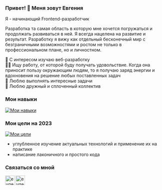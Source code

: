 
### Привет! 👋 Меня зовут Евгения
Я - начинающий Frontend-разработчик<br/>

Разработка та самая область в которую мне хочется погружаться и продолжать развиваться в ней. Я всегда нацелена на развитие и результат. Разработку я вижу как отдельный бесконечный мир с безграничными возможностями и ростом не только в профессиональном плане, но и личностном.


👀 С интересом изучаю веб-разработку <br/>
👩‍💻 Ищу работу, от которой буду получать удовольствие. Когда она приносит пользу окружающим людям, то я получаю заряд энергии и вдохновения на решение любых поставленных задач <br/>
💪 Люблю выполнять интересные задачи <br/>
🤝 Люблю дружный и сплоченный коллектив <br/>

### Мои навыки

[![ Мои навыки ](https://skillicons.dev/icons?i=html,css,sass,github,gulp,vscode,figma,webflow,wordpress)](https://skillicons.dev)

### Мои цели на 2023

[![ Мои цели ](https://skillicons.dev/icons?i=js,react,vue)](https://skillicons.dev) <br/>

<ul>
<li>углубленное изучение актуальных технологий и применение их на практике</li>
<li>написание лаконичного и простого кода</li>
</ul>


### Связаться со мной

<a href="https://t.me/evgeniamarkova">
<img align="left" alt="evgeniamarkova | Telegram" width="30px" src="https://user-images.githubusercontent.com/64644058/216558583-34d4362b-b1fb-4b7c-9e12-808268458d9a.png"/>
</a>
<a href="mailto:evgenia.markova.js@gmail.com">
<img align="left" alt="evgeniamarkova | GMail" width="30px" src="https://user-images.githubusercontent.com/64644058/216559016-29c15132-e6a0-488a-8748-07124dbf70f4.png"/>
</a>


